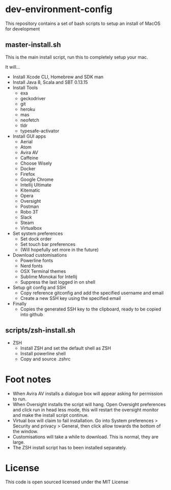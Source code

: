 # dev-environment-config

This repository contains a set of bash scripts to setup an install of MacOS for development

## master-install.sh

This is the main install script, run this to completely setup your mac.

It will...
- Install Xcode CLI, Homebrew and SDK man
- Install Java 8, Scala and SBT 0.13.15
- Install Tools
  - exa
  - geckodriver
  - git
  - heroku
  - mas
  - neofetch
  - tldr
  - typesafe-activator
- Install GUI apps
  - Aerial
  - Atom
  - Avira AV
  - Caffeine
  - Choose Wisely
  - Docker
  - Firefox
  - Google Chrome
  - Intellij Ultimate
  - Kitematic
  - Opera
  - Oversight
  - Postman
  - Robo 3T
  - Slack
  - Steam
  - Virtualbox
- Set system preferences
  - Set dock order
  - Set touch bar preferences
  - (Will hopefully set more in the future)
- Download customisations
  - Powerline fonts
  - Nerd fonts
  - OSX Terminal themes
  - Sublime Monokai for Intellij
  - Suppress the last logged in on shell
- Setup git config and SSH
  - Copy reference gitconfig and add the specified username and email
  - Create a new SSH key using the specified email
- Finally
  - Copies the generated SSH key to the clipboard, ready to be copied into github

## scripts/zsh-install.sh
- ZSH
  - Install ZSH and set the default shell as ZSH
  - Install powerline shell
  - Copy and source .zshrc

Foot notes
==========
- When Avira AV installs a dialogue box will appear asking for permission to run.
- When Oversight installs the script will hang. Open Oversight preferences and click run in head less mode, this will restart the oversight monitor and make the install script continue.
- Virtual box will claim to fail installation. Go into System preferences > Security and privacy > General, then click allow towards the bottom of the window.
- Customisations will take a while to download. This is normal, they are large.
- The ZSH install script has to been installed separately.


License
=======
This code is open sourced licensed under the MIT License
